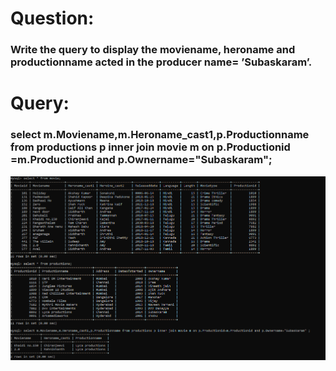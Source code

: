 # Question:
### Write the query to display the moviename, heroname and productionname acted in the producer name= ’Subaskaram’.
# Query:
### select m.Moviename,m.Heroname_cast1,p.Productionname from productions p inner join movie m on p.Productionid =m.Productionid and p.Ownername="Subaskaram";
![Alt Text](https://github.com/P99003664/MySQL/blob/main/Day1/AQImages/aq4.png)<br />
